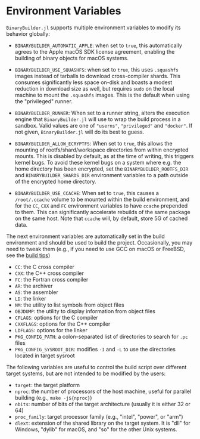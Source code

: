 # Environment Variables

`BinaryBuilder.jl` supports multiple environment variables to modify its behavior globally:

* `BINARYBUILDER_AUTOMATIC_APPLE`: when set to `true`, this automatically agrees to the Apple macOS SDK license agreement, enabling the building of binary objects for macOS systems.

* `BINARYBUILDER_USE_SQUASHFS`: when set to `true`, this uses `.squashfs` images instead of tarballs to download cross-compiler shards.  This consumes significantly less space on-disk and boasts a modest reduction in download size as well, but requires `sudo` on the local machine to mount the `.squashfs` images.  This is the default when using the "privileged" runner.

* `BINARYBUILDER_RUNNER`: When set to a runner string, alters the execution engine that `BinaryBuilder.jl` will use to wrap the build process in a sandbox.  Valid values are one of `"userns"`, `"privileged"` and `"docker"`.  If not given, `BinaryBuilder.jl` will do its best to guess.

* `BINARYBUILDER_ALLOW_ECRYPTFS`: When set to `true`, this allows the mounting of rootfs/shard/workspace directories from within encrypted mounts.  This is disabled by default, as at the time of writing, this triggers kernel bugs.  To avoid these kernel bugs on a system where e.g. the home directory has been encrypted, set the `BINARYBUILDER_ROOTFS_DIR` and `BINARYBUILDER_SHARDS_DIR` environment variables to a path outside of the encrypted home directory.

* `BINARYBUILDER_USE_CCACHE`: When set to `true`, this causes a `/root/.ccache` volume to be mounted within the build environment, and for the `CC`, `CXX` and `FC` environment variables to have `ccache` prepended to them.  This can significantly accelerate rebuilds of the same package on the same host.  Note that `ccache` will, by default, store 5G of cached data.

The next environment variables are automatically set in the build environment and should be used to build the project.  Occasionally, you may need to tweak them (e.g., if you need to use GCC on macOS or FreeBSD, see the [build tips](build_tips.md))

* `CC`: the C cross compiler
* `CXX`: the C++ cross compiler
* `FC`: the Fortran cross compiler
* `AR`: the archiver
* `AS`: the assembler
* `LD`: the linker
* `NM`: the utility to list symbols from object files
* `OBJDUMP`: the utility to display information from object files
* `CFLAGS`: options for the C compiler
* `CXXFLAGS`: options for the C++ compiler
* `LDFLAGS`: options for the linker
* `PKG_CONFIG_PATH`: a colon-separated list of directories to search for `.pc` files
* `PKG_CONFIG_SYSROOT_DIR`: modifies `-I` and `-L` to use the directories located in target sysroot

The following variables are useful to control the build script over different target systems, but are not intended to be modified by the users:

* `target`: the target platform
* `nproc`: the number of processors of the host machine, useful for parallel building (e.g., `make -j${nproc}`)
* `nbits`: number of bits of the target architecture (usually it is either 32 or 64)
* `proc_family`: target processor family (e.g., "intel", "power", or "arm")
* `dlext`: extension of the shared library on the target system.  It is "dll" for Windows, "dylib" for macOS, and "so" for the other Unix systems.
